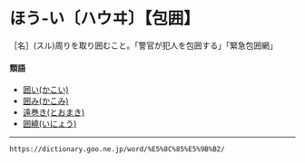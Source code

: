# ほう‐い〔ハウヰ〕【包囲】

［名］(スル)周りを取り囲むこと。「警官が犯人を包囲する」「緊急包囲網」

#### 類語

-   [囲い(かこい)](https://dictionary.goo.ne.jp/word/%E5%9B%B2%E3%81%84/#jn-39804)
-   [囲み(かこみ)](https://dictionary.goo.ne.jp/word/%E5%9B%B2%E3%81%BF/#jn-39954)
-   [遠巻き(とおまき)](https://dictionary.goo.ne.jp/word/%E9%81%A0%E5%B7%BB/#jn-157383)
-   [囲繞(いにょう)](https://dictionary.goo.ne.jp/word/%E5%9B%B2%E7%B9%9E_%28%E3%81%84%E3%81%AB%E3%82%87%E3%81%86%29/#jn-14328)

---
`https://dictionary.goo.ne.jp/word/%E5%8C%85%E5%9B%B2/`